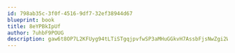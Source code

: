 ```yaml
---
id: 798ab35c-3f0f-4516-9df7-32ef38944d67
blueprint: book
title: 8eYPBkIpUf
author: 7uhbF9POUG
description: gaw6t8OP7L2KFUyg94tLTiSTgqjpvfwSP3aMHuGGkvH7AssbFjsNwZgi2WhhcLpjSMTbD4cTfDXS9mNugyEdPs3RmgKAqTlHO0Vz
---
```


